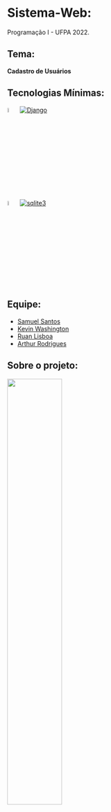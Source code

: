 # Sistema-Web:
Programação I - UFPA 2022.

## Tema:
**Cadastro de Usuários**

## Tecnologias Mínimas:
<img src="https://www.djangoproject.com/m/img/logos/django-logo-negative.svg" width=5%/> [![Django](https://img.shields.io/pypi/v/channels.svg)](https://pypi.org/project/Django/)

<img src="https://www.kindpng.com/picc/m/91-911582_sqlite-logo-hd-png-download.png" width=5%/> [![sqlite3](https://user-images.githubusercontent.com/80470130/200297050-a6b51012-cefc-4ed9-89ba-0538586c7626.svg)](https://docs.python.org/3/library/sqlite3.html)

## Equipe:
- [Samuel Santos](https://github.com/samuel06santos)
- [Kevin Washington](https://github.com/KevinWashington)
- [Ruan Lisboa](https://github.com/lisboaruan)
- [Arthur Rodrigues](https://github.com/Arthurgit13)

## Sobre o projeto:
<img src="https://user-images.githubusercontent.com/80470130/200285228-1ddc7555-8b2d-4cbc-be53-feb1a2f60f86.png" width=50%;>
